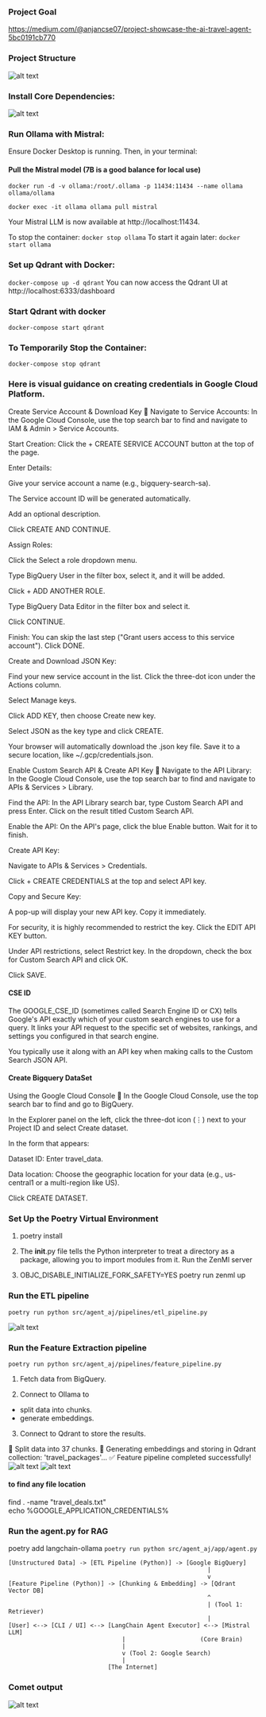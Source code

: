 ### Project Goal
https://medium.com/@anjancse07/project-showcase-the-ai-travel-agent-5bc0191cb770

### Project Structure 
![alt text](image.png)

### Install Core Dependencies:
![alt text](image-1.png)

### Run Ollama with Mistral:
Ensure Docker Desktop is running. Then, in your terminal:

#### Pull the Mistral model (7B is a good balance for local use)
`docker run -d -v ollama:/root/.ollama -p 11434:11434 --name ollama ollama/ollama`

`docker exec -it ollama ollama pull mistral`

Your Mistral LLM is now available at http://localhost:11434.

To stop the container: `docker stop ollama`
To start it again later: `docker start ollama`

### Set up Qdrant with Docker:
`docker-compose up -d qdrant`
You can now access the Qdrant UI at http://localhost:6333/dashboard

### Start Qdrant with docker 
`docker-compose start qdrant`
### To Temporarily Stop the Container:
`docker-compose stop qdrant`

###  Here is visual guidance on creating credentials in Google Cloud Platform.

Create Service Account & Download Key 🔑
Navigate to Service Accounts:
In the Google Cloud Console, use the top search bar to find and navigate to IAM & Admin > Service Accounts.

Start Creation:
Click the + CREATE SERVICE ACCOUNT button at the top of the page.

Enter Details:

Give your service account a name (e.g., bigquery-search-sa).

The Service account ID will be generated automatically.

Add an optional description.

Click CREATE AND CONTINUE.

Assign Roles:

Click the Select a role dropdown menu.

Type BigQuery User in the filter box, select it, and it will be added.

Click + ADD ANOTHER ROLE.

Type BigQuery Data Editor in the filter box and select it.

Click CONTINUE.

Finish:
You can skip the last step ("Grant users access to this service account"). Click DONE.

Create and Download JSON Key:

Find your new service account in the list. Click the three-dot icon under the Actions column.

Select Manage keys.

Click ADD KEY, then choose Create new key.

Select JSON as the key type and click CREATE.

Your browser will automatically download the .json key file. Save it to a secure location, like ~/.gcp/credentials.json.

Enable Custom Search API & Create API Key 🔎
Navigate to the API Library:
In the Google Cloud Console, use the top search bar to find and navigate to APIs & Services > Library.

Find the API:
In the API Library search bar, type Custom Search API and press Enter. Click on the result titled Custom Search API.

Enable the API:
On the API's page, click the blue Enable button. Wait for it to finish.

Create API Key:

Navigate to APIs & Services > Credentials.

Click + CREATE CREDENTIALS at the top and select API key.

Copy and Secure Key:

A pop-up will display your new API key. Copy it immediately.

For security, it is highly recommended to restrict the key. Click the EDIT API KEY button.

Under API restrictions, select Restrict key. In the dropdown, check the box for Custom Search API and click OK.

Click SAVE.

#### CSE ID
The GOOGLE_CSE_ID (sometimes called Search Engine ID or CX) tells Google's API exactly which of your custom search engines to use for a query. It links your API request to the specific set of websites, rankings, and settings you configured in that search engine.

You typically use it along with an API key when making calls to the Custom Search JSON API.

#### Create Bigquery DataSet
Using the Google Cloud Console 📁
In the Google Cloud Console, use the top search bar to find and go to BigQuery.

In the Explorer panel on the left, click the three-dot icon (⋮) next to your Project ID and select Create dataset.

In the form that appears:

Dataset ID: Enter travel_data.

Data location: Choose the geographic location for your data (e.g., us-central1 or a multi-region like US).

Click CREATE DATASET.

### Set Up the Poetry Virtual Environment

1. poetry install

2. The __init__.py file tells the Python interpreter to treat a directory as a package, allowing you to import modules from it.
    Run the ZenMl server 
3. OBJC_DISABLE_INITIALIZE_FORK_SAFETY=YES poetry run zenml up

### Run the ETL pipeline 
    poetry run python src/agent_aj/pipelines/etl_pipeline.py

![alt text](image-2.png)

### Run the Feature Extraction pipeline
    poetry run python src/agent_aj/pipelines/feature_pipeline.py

1. Fetch data from BigQuery.

2. Connect to Ollama to 
  - split data into chunks.
  - generate embeddings.

3. Connect to Qdrant to store the results.

📄 Split data into 37 chunks.
🤖 Generating embeddings and storing in Qdrant collection: 'travel_packages'...
✅ Feature pipeline completed successfully!
![alt text](image-3.png)
![alt text](image-4.png)

#### to find any file location
find . -name "travel_deals.txt"  
echo %GOOGLE_APPLICATION_CREDENTIALS%

### Run the agent.py for RAG
poetry add langchain-ollama
`poetry run python src/agent_aj/app/agent.py`

    [Unstructured Data] -> [ETL Pipeline (Python)] -> [Google BigQuery]
                                                            |
                                                            v
    [Feature Pipeline (Python)] -> [Chunking & Embedding] -> [Qdrant Vector DB]
                                                            ^
                                                            | (Tool 1: Retriever)
                                                            |
    [User] <--> [CLI / UI] <--> [LangChain Agent Executor] <--> [Mistral LLM]
                                    |                     (Core Brain)
                                    |
                                    v (Tool 2: Google Search)
                                    |
                                [The Internet]


### Comet output 
![alt text](image-5.png)